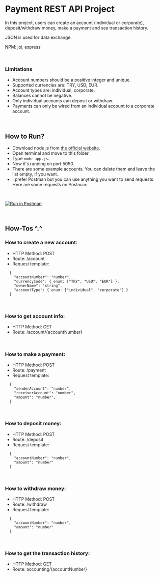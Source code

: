 # Payment REST API Project

In this project, users can create an account (individual or corporate), deposit/withdraw money, make a payment and see transaction history.

JSON is used for data exchange.

NPM: joi, express

<br/>

### Limitations
- Account numbers should be a positive integer and unique.
- Supported currencies are: TRY, USD, EUR.
- Account types are: individual, corporate.
- Balances cannot be negative.
- Only individual accounts can deposit or withdraw.
- Payments can only be wired from an individual account to a corporate account.

<br/>

## How to Run?

- Download node.js from [the official website](https://nodejs.org/en/).
- Open terminal and move to this folder.
- Type `node app.js`.
- Now it's running on port 5050.
- There are some example accounts. You can delete them and leave the list empty, if you want.
- I prefer Postman but you can use anything you want to send requests. Here are some requests on Postman:  
<br/>

[![Run in Postman](https://run.pstmn.io/button.svg)](https://app.getpostman.com/run-collection/644725196f7003fdd000?action=collection%2Fimport)

<br/>

## How-Tos ^.^


### How to create a new account:

- HTTP Method: POST  
- Route: /account  
- Request template:  
```
  {  
    "accountNumber": "number",  
    "currencyCode": { enum: ["TRY", "USD", "EUR"] },  
    "ownerName": "string",  
    "accountType": { enum: ["individual", "corporate"] }  
  }
```

<br/>

### How to get account info:

- HTTP Method: GET
- Route: /account/{accountNumber}

<br/>

### How to make a payment:

- HTTP Method: POST
- Route: /payment
- Request template:
```
  {
    "senderAccount": "number",
    "receiverAccount": "number",
    "amount": "number",
  }
```

<br/>

### How to deposit money:

- HTTP Method: POST
- Route: /deposit
- Request template:
```
  {
    "accountNumber": "number",
    "amount": "number"
  }
```

<br/>

### How to withdraw money:

- HTTP Method: POST  
- Route: /withdraw  
- Request template:
```
  {
    "accountNumber": "number",
    "amount": "number"
  }
```

<br/>

### How to get the transaction history:

- HTTP Method: GET
- Route: accounting/{accountNumber}

<br/>
